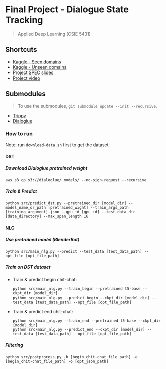 # Final Project - Dialogue State Tracking
> Applied Deep Learning (CSIE 5431)

## Shortcuts
- [Kaggle - Seen domains](https://www.kaggle.com/c/adl-final-dst-with-chit-chat-seen-domains/)
- [Kaggle - Unseen domains](https://www.kaggle.com/c/adl-final-dst-with-chit-chat-unseen-domains/)
- [Project SPEC slides](https://docs.google.com/presentation/d/1vekovUzNlffmbTyM4X3auGHt2P5PKUfDV2_eea5ycAU/view)
- [Project video](https://drive.google.com/file/d/1xiql4cxErLJonIzjV7XynHzobKLVjoTl/view)

## Submodules

> To use the submodules, `git submodule update --init --recursive`.

- [Trippy](https://gitlab.cs.uni-duesseldorf.de/general/dsml/trippy-public)
- [Dialoglue](https://github.com/alexa/dialoglue)

### How to run
Note: run `download-data.sh` first to get the dataset

#### DST
##### Download Dialoglue pretrained weight
```
aws s3 cp s3://dialoglue/ models/ --no-sign-request --recursive
```

##### Train & Predict
```
python src/predict_dst.py --pretrained_dir [model_dir] --model_name_or_path [pretrained_wight] --train_args_path [training_argument].json --gpu_id [gpu_id] --test_data_dir [data_directory] --max_span_length 16
```

#### NLG
##### Use pretrained model (BlenderBot)
```
python src/main_nlg.py --predict --test_data [test_data_path] --opt_file [opt_file_path]
```

##### Train on DST dataset
+ Train & predict begin chit-chat:
    ```
    python src/main_nlg.py --train_begin --pretrained t5-base --ckpt_dir [model_dir]
    python src/main_nlg.py --predict_begin --ckpt_dir [model_dir] --test_data [test_data_path] --opt_file [opt_file_path]
    ```
+ Train & predict end chit-chat:
    ```
    python src/main_nlg.py --train_end --pretrained t5-base --ckpt_dir [model_dir]
    python src/main_nlg.py --predict_end --ckpt_dir [model_dir] --test_data [test_data_path] --opt_file [opt_file_path]
    ```

##### Filtering
```
python src/postprocess.py -b [begin_chit-chat_file_path] -e [begin_chit-chat_file_path] -o [opt_json_path]
```

